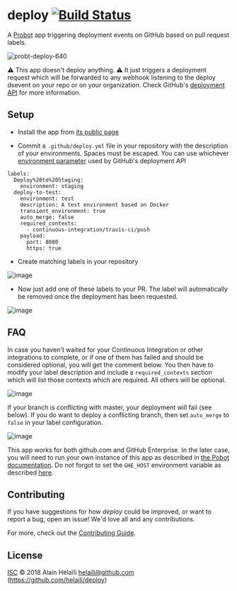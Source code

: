 # deploy [![Build Status](https://travis-ci.org/helaili/deploy.svg?branch=master)](https://travis-ci.org/helaili/deploy)

A [Probot](https://github.com/probot/probot) app triggering deployment events on GitHub based on pull request labels.

![probt-deploy-640](https://user-images.githubusercontent.com/2787414/44789192-3f4c1a00-ab9c-11e8-9093-353dfbe1bc1e.gif)

:warning: This app doesn't deploy anything. :warning:  It just triggers a deployment request which will be forwarded to any webhook listening to the deploy dsevent on your repo or on your organization. Check GitHub's [deployment API](https://developer.github.com/v3/repos/deployments/) for more information.

## Setup

- Install the app from [its public page](https://github.com/apps/deploy)

- Commit a `.github/deploy.yml` file in your repository with the description of your environments. Spaces must be escaped. You can use whichever [environment parameter](https://developer.github.com/v3/repos/deployments/#parameters) used by GitHub's deployment API


```
labels:
  Deploy%20to%20Staging:
    environment: staging
  deploy-to-test:
    environment: test
    description: A test environment based on Docker
    transient_environment: true
    auto_merge: false
    required_contexts:
      - continuous-integration/travis-ci/push
    payload:
      port: 8080
      https: true
```

- Create matching labels in your repository

![image](https://user-images.githubusercontent.com/2787414/44651597-1dab3100-a9ea-11e8-842d-939553d05df0.png)

- Now just add one of these labels to your PR. The label will automatically be removed once the deployment has been requested.

![image](https://user-images.githubusercontent.com/2787414/44785547-91d40900-ab91-11e8-8d24-4a5fa10989e5.png)


## FAQ

In case you haven't waited for your Continuous Integration or other integrations to complete, or if one of them has failed and should be considered optional, you will get the comment below. You then have to modify your label description and include a `required_contexts` section which will list those contexts which are required. All others will be optional.

![image](https://user-images.githubusercontent.com/2787414/44785471-4cafd700-ab91-11e8-9b91-d95dec43cef3.png)

If your branch is conflicting with master, your deployment will fail (see below). If you do want to deploy a conflicting branch, then set `auto_merge` to `false` in your label configuration.

![image](https://user-images.githubusercontent.com/2787414/44785703-22aae480-ab92-11e8-95f3-617455932a41.png)

This app works for both github.com and GitHub Enterprise. In the later case, you will need to run your own instance of this app as described in [the Pobot documentation](https://probot.github.io/docs/deployment/). Do not forgot to set the `GHE_HOST` environment variable as described [here](https://probot.github.io/docs/github-api/#github-enterprise).

## Contributing

If you have suggestions for how *deploy* could be improved, or want to report a bug, open an issue! We'd love all and any contributions.

For more, check out the [Contributing Guide](CONTRIBUTING.md).

## License

[ISC](#LICENSE) © 2018 Alain Hélaïli <helaili@github.com> (https://github.com/helaili/deploy)
